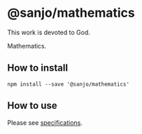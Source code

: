 # @sanjo/mathematics

This work is devoted to God.

Mathematics.

## How to install

```
npm install --save '@sanjo/mathematics'
```

## How to use

Please see [specifications](./src).
